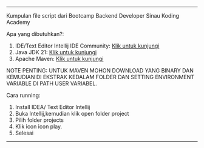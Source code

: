 ----------------------------------------------------------------------------------------------------------------------------------------------------------------------------------------------

Kumpulan file script dari Bootcamp Backend Developer Sinau Koding Academy

Apa yang dibutuhkan?:

1. IDE/Text Editor Intellij IDE Community: [Klik untuk kunjungi](https://www.jetbrains.com/idea/download/other.html)
2. Java JDK 21: [Klik untuk kunjungi](https://www.oracle.com/java/technologies/javase/jdk21-archive-downloads.html)
3. Apache Maven: [Klik untuk kunjungi](https://maven.apache.org/download.cgi)

NOTE PENTING: UNTUK MAVEN MOHON DOWNLOAD YANG BINARY DAN KEMUDIAN DI EKSTRAK KEDALAM FOLDER DAN SETTING ENVIRONMENT VARIABLE DI PATH USER VARIABEL.

Cara running:
1. Install IDEA/ Text Editor Intellij
2. Buka Intellij,kemudian klik open folder project
3. Pilih folder projects
4. Klik icon icon play.
5. Selesai

-----------------------------------------------------------------------------------------------------------------------------------------------------------------------------------------------
